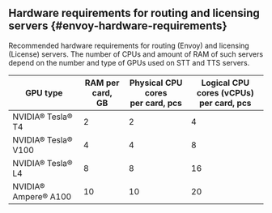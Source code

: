 ## Hardware requirements for routing and licensing servers {#envoy-hardware-requirements}

Recommended hardware requirements for routing (Envoy) and licensing (License) servers. The number of CPUs and amount of RAM of such servers depend on the number and type of GPUs used on STT and TTS servers.

| GPU type | RAM per card, <br>GB | Physical CPU cores<br>per card, pcs | Logical CPU cores (vCPUs)<br>per card, pcs |
|---|---|---|---|
| NVIDIA® Tesla® T4 | 2 | 2 | 4 |
| NVIDIA® Tesla® V100 | 4 | 4 | 8 |
| NVIDIA® Tesla® L4 | 8 | 8 | 16 |
| NVIDIA® Ampere® A100 | 10 | 10 | 20 |
